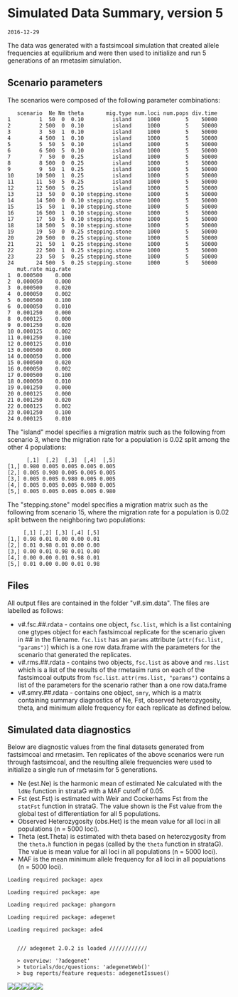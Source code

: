 Simulated Data Summary, version 5
=================================

    2016-12-29

The data was generated with a fastsimcoal simulation that created allele frequencies at equilibrium and were then used to initialize and run 5 generations of an rmetasim simulation.

Scenario parameters
-------------------

The scenarios were composed of the following parameter combinations:

       scenario  Ne Nm theta       mig.type num.loci num.pops div.time
    1         1  50  0  0.10         island     1000        5    50000
    2         2 500  0  0.10         island     1000        5    50000
    3         3  50  1  0.10         island     1000        5    50000
    4         4 500  1  0.10         island     1000        5    50000
    5         5  50  5  0.10         island     1000        5    50000
    6         6 500  5  0.10         island     1000        5    50000
    7         7  50  0  0.25         island     1000        5    50000
    8         8 500  0  0.25         island     1000        5    50000
    9         9  50  1  0.25         island     1000        5    50000
    10       10 500  1  0.25         island     1000        5    50000
    11       11  50  5  0.25         island     1000        5    50000
    12       12 500  5  0.25         island     1000        5    50000
    13       13  50  0  0.10 stepping.stone     1000        5    50000
    14       14 500  0  0.10 stepping.stone     1000        5    50000
    15       15  50  1  0.10 stepping.stone     1000        5    50000
    16       16 500  1  0.10 stepping.stone     1000        5    50000
    17       17  50  5  0.10 stepping.stone     1000        5    50000
    18       18 500  5  0.10 stepping.stone     1000        5    50000
    19       19  50  0  0.25 stepping.stone     1000        5    50000
    20       20 500  0  0.25 stepping.stone     1000        5    50000
    21       21  50  1  0.25 stepping.stone     1000        5    50000
    22       22 500  1  0.25 stepping.stone     1000        5    50000
    23       23  50  5  0.25 stepping.stone     1000        5    50000
    24       24 500  5  0.25 stepping.stone     1000        5    50000
       mut.rate mig.rate
    1  0.000500    0.000
    2  0.000050    0.000
    3  0.000500    0.020
    4  0.000050    0.002
    5  0.000500    0.100
    6  0.000050    0.010
    7  0.001250    0.000
    8  0.000125    0.000
    9  0.001250    0.020
    10 0.000125    0.002
    11 0.001250    0.100
    12 0.000125    0.010
    13 0.000500    0.000
    14 0.000050    0.000
    15 0.000500    0.020
    16 0.000050    0.002
    17 0.000500    0.100
    18 0.000050    0.010
    19 0.001250    0.000
    20 0.000125    0.000
    21 0.001250    0.020
    22 0.000125    0.002
    23 0.001250    0.100
    24 0.000125    0.010

The "island" model specifies a migration matrix such as the following from scenario 3, where the migration rate for a population is 0.02 split among the other 4 populations:

          [,1]  [,2]  [,3]  [,4]  [,5]
    [1,] 0.980 0.005 0.005 0.005 0.005
    [2,] 0.005 0.980 0.005 0.005 0.005
    [3,] 0.005 0.005 0.980 0.005 0.005
    [4,] 0.005 0.005 0.005 0.980 0.005
    [5,] 0.005 0.005 0.005 0.005 0.980

The "stepping.stone" model specifies a migration matrix such as the following from scenario 15, where the migration rate for a population is 0.02 split between the neighboring two populations:

         [,1] [,2] [,3] [,4] [,5]
    [1,] 0.98 0.01 0.00 0.00 0.01
    [2,] 0.01 0.98 0.01 0.00 0.00
    [3,] 0.00 0.01 0.98 0.01 0.00
    [4,] 0.00 0.00 0.01 0.98 0.01
    [5,] 0.01 0.00 0.00 0.01 0.98

Files
-----

All output files are contained in the folder "v\#.sim.data". The files are labelled as follows:

-   v\#.fsc.\#\#.rdata - contains one object, `fsc.list`, which is a list containing one gtypes object for each fastsimcoal replicate for the scenario given in \#\# in the filename. `fsc.list` has an `params` attribute (`attr(fsc.list, "params")`) which is a one row data.frame with the parameters for the scenario that generated the replicates.
-   v\#.rms.\#\#.rdata - contains two objects, `fsc.list` as above and `rms.list` which is a list of the results of the rmetasim runs on each of the fastsimcoal outputs from `fsc.list`. `attr(rms.list, "params")` contains a list of the parameters for the scenario rather than a one row data.frame
-   v\#.smry.\#\#.rdata - contains one object, `smry`, which is a matrix containing summary diagnostics of Ne, Fst, observed heterozygosity, theta, and minimum allele frequency for each replicate as defined below.

Simulated data diagnostics
--------------------------

Below are diagnostic values from the final datasets generated from fastsimcoal and rmetasim. Ten replicates of the above scenarios were run through fastsimcoal, and the resulting allele frequencies were used to initialize a single run of rmetasim for 5 generations.

-   Ne (est.Ne) is the harmonic mean of estimated Ne calculated with the `ldNe` function in strataG with a MAF cutoff of 0.05.
-   Fst (est.Fst) is estimated with Weir and Cockerhams Fst from the `statFst` function in strataG. The value shown is the Fst value from the global test of differentiation for all 5 populations.
-   Observed Heterozygosity (obs.Het) is the mean value for all loci in all populations (n = 5000 loci).
-   Theta (est.Theta) is estimated with theta based on heterozygosity from the `theta.h` function in pegas (called by the `theta` function in strataG). The value is mean value for all loci in all populations (n = 5000 loci).
-   MAF is the mean minimum allele frequency for all loci in all populations (n = 5000 loci).

<!-- -->

    Loading required package: apex

    Loading required package: ape

    Loading required package: phangorn

    Loading required package: adegenet

    Loading required package: ade4


       /// adegenet 2.0.2 is loaded ////////////

       > overview: '?adegenet'
       > tutorials/doc/questions: 'adegenetWeb()' 
       > bug reports/feature requests: adegenetIssues()

![](README_files/figure-markdown_github/unnamed-chunk-5-1.png)![](README_files/figure-markdown_github/unnamed-chunk-5-2.png)![](README_files/figure-markdown_github/unnamed-chunk-5-3.png)![](README_files/figure-markdown_github/unnamed-chunk-5-4.png)![](README_files/figure-markdown_github/unnamed-chunk-5-5.png)
